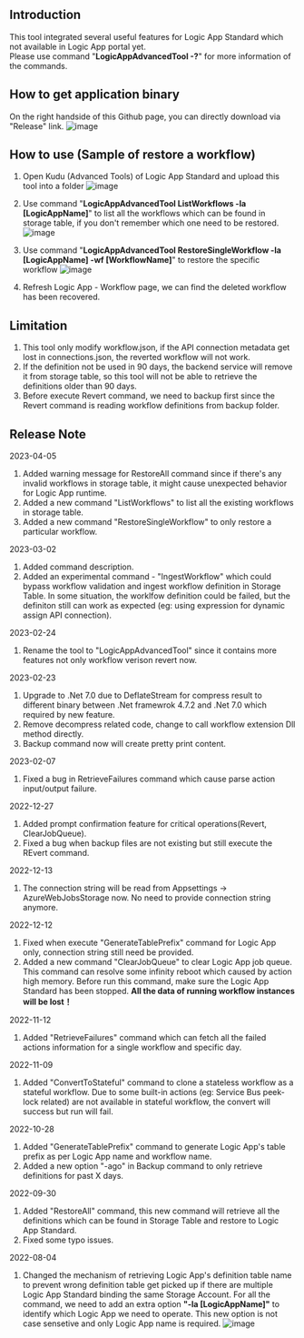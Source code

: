 ## Introduction
This tool integrated several useful features for Logic App Standard which not available in Logic App portal yet.<br/>
Please use command "**LogicAppAdvancedTool -?**" for more information of the commands.


## How to get application binary
On the right handside of this Github page, you can directly download via "Release" link.
![image](https://user-images.githubusercontent.com/72241569/229997619-fb431ac9-fbfe-47da-82a4-ed37a0be3258.png)


## How to use (Sample of restore a workflow)
1. Open Kudu (Advanced Tools) of Logic App Standard and upload this tool into a folder
![image](https://user-images.githubusercontent.com/72241569/230000172-99d7ad05-fd51-4917-9bc7-47d61cc7ccb6.png)


2. Use command "**LogicAppAdvancedTool ListWorkflows -la [LogicAppName]**" to list all the workflows which can be found in storage table, if you don't remember which one need to be restored.
![image](https://user-images.githubusercontent.com/72241569/230001038-b91892f3-bcc8-4eb1-b3e7-cea6010d79e4.png)


3. Use command "**LogicAppAdvancedTool RestoreSingleWorkflow -la [LogicAppName] -wf [WorkflowName]**" to restore the specific workflow
![image](https://user-images.githubusercontent.com/72241569/230001799-e0d04308-d024-4ea4-bc14-3d74f3dbc37e.png)


4. Refresh Logic App - Workflow page, we can find the deleted workflow has been recovered.


## Limitation
1. This tool only modify workflow.json, if the API connection metadata get lost in connections.json, the reverted workflow will not work.
2. If the definition not be used in 90 days, the backend service will remove it from storage table, so this tool will not be able to retrieve the definitions older than 90 days.
3. Before execute Revert command, we need to backup first since the Revert command is reading workflow definitions from backup folder.


## Release Note
2023-04-05
1. Added warning message for RestoreAll command since if there's any invalid workflows in storage table, it might cause unexpected behavior for Logic App runtime.
2. Added a new command "ListWorkflows" to list all the existing workflows in storage table.
3. Added a new command "RestoreSingleWorkflow" to only restore a particular workflow.

2023-03-02
1. Added command description.
2. Added an experimental command - "IngestWorkflow" which could bypass workflow validation and ingest workflow definition in Storage Table. In some situation, the worklfow definition could be failed, but the definiton still can work as expected (eg: using expression for dynamic assign API connection).

2023-02-24
1. Rename the tool to "LogicAppAdvancedTool" since it contains more features not only workflow verison revert now.

2023-02-23
1. Upgrade to .Net 7.0 due to DeflateStream for compress result to different binary between .Net framewrok 4.7.2 and .Net 7.0 which required by new feature.
2. Remove decompress related code, change to call workflow extension Dll method directly.
3. Backup command now will create pretty print content.

2023-02-07
1. Fixed a bug in RetrieveFailures command which cause parse action input/output failure.

2022-12-27
1. Added prompt confirmation feature for critical operations(Revert, ClearJobQueue).
2. Fixed a bug when backup files are not existing but still execute the REvert command.

2022-12-13
1. The connection string will be read from Appsettings -> AzureWebJobsStorage now. No need to provide connection string anymore.

2022-12-12
1. Fixed when execute "GenerateTablePrefix" command for Logic App only, connection string still need be provided.
2. Added a new command "ClearJobQueue" to clear Logic App job queue. This command can resolve some infinity reboot which caused by action high memory. Before run this command, make sure the Logic App Standard has been stopped. **All the data of running workflow instances will be lost！**

2022-11-12
1. Added "RetrieveFailures" command which can fetch all the failed actions information for a single workflow and specific day.

2022-11-09
1. Added "ConvertToStateful" command to clone a stateless workflow as a stateful workflow. Due to some built-in actions (eg: Service Bus peek-lock related) are not available in stateful workflow, the convert will success but run will fail.

2022-10-28
1. Added "GenerateTablePrefix" command to generate Logic App's table prefix as per Logic App name and workflow name.
2. Added a new option "-ago" in Backup command to only retrieve definitions for past X days.

2022-09-30
1. Added "RestoreAll" command, this new command will retrieve all the definitions which can be found in Storage Table and restore to Logic App Standard.
2. Fixed some typo issues.

2022-08-04
1. Changed the mechanism of retrieving Logic App's definition table name to prevent wrong definition table get picked up if there are multiple Logic App Standard binding the same Storage Account. For all the command, we need to add an extra option **"-la [LogicAppName]"** to identify which Logic App we need to operate. This new option is not case sensetive and only Logic App name is required.
![image](https://user-images.githubusercontent.com/72241569/182770468-5ad3e8af-f990-445e-982d-47e7b338f158.png)
